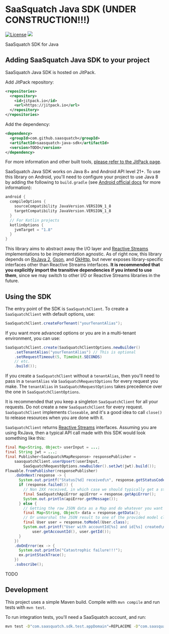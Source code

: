 # SaaSquatch Java SDK (UNDER CONSTRUCTION!!!)

[![License](https://img.shields.io/badge/License-Apache%202.0-blue.svg)](https://opensource.org/licenses/Apache-2.0)
[![](https://jitpack.io/v/saasquatch/saasquatch-java-sdk.svg)](https://jitpack.io/#saasquatch/saasquatch-java-sdk)

SaaSquatch SDK for Java

## Adding SaaSquatch Java SDK to your project

SaaSquatch Java SDK is hosted on JitPack.

Add JitPack repository:

```xml
<repositories>
  <repository>
    <id>jitpack.io</id>
    <url>https://jitpack.io</url>
  </repository>
</repositories>
```

Add the dependency:

```xml
<dependency>
  <groupId>com.github.saasquatch</groupId>
  <artifactId>saasquatch-java-sdk</artifactId>
  <version>TODO</version>
</dependency>
```

For more information and other built tools, [please refer to the JitPack page](https://jitpack.io/#saasquatch/saasquatch-java-sdk).

SaaSquatch Java SDK works on Java 8+ and Android API level 21+. To use this library on Android, you'll need to configure your project to use Java 8 by adding the following to `build.gradle` (see [Android official docs](https://developer.android.com/studio/write/java8-support) for more information):

```gradle
android {
  compileOptions {
    sourceCompatibility JavaVersion.VERSION_1_8
    targetCompatibility JavaVersion.VERSION_1_8
  }
  // For Kotlin projects
  kotlinOptions {
    jvmTarget = "1.8"
  }
}
```

This library aims to abstract away the I/O layer and [Reactive Streams](https://www.reactive-streams.org/) implementations to be implementation agnostic. As of right now, this library depends on [RxJava 2](https://github.com/ReactiveX/RxJava), [Gson](https://github.com/google/gson), and [OkHttp](https://square.github.io/okhttp/), but never exposes library-specific interfaces other than Reactive Streams interfaces. __It is recommended that you explicitly import the transitive dependencies if you intend to use them__, since we may switch to other I/O or Reactive Streams libraries in the future.

## Using the SDK

The entry point of the SDK is `SaaSquatchClient`. To create a `SaaSquatchClient` with default options, use:

```java
SaaSquatchClient.createForTenant("yourTenantAlias");
```

If you want more advanced options or you are in a multi-tenant environment, you can use:

```java
SaaSquatchClient.create(SaaSquatchClientOptions.newBuilder()
    .setTenantAlias("yourTenantAlias") // This is optional
    .setRequestTimeout(5, TimeUnit.SECONDS)
    // etc.
    .build());
```

If you create a `SaaSquatchClient` without a `tenantAlias`, then you'll need to pass in a `tenantAlias` via `SaaSquatchRequestOptions` for every request you make. The `tenantAlias` in `SaaSquatchRequestOptions` takes precedence over the one in `SaaSquatchClientOptions`.

It is recommended that you keep a singleton `SaaSquatchClient` for all your requests. Do not create a new `SaaSquatchClient` for every request. `SaaSquatchClient` implements `Closeable`, and it's a good idea to call `close()` to release resources when you are done with it.

`SaaSquatchClient` returns [Reactive Streams](https://www.reactive-streams.org/) interfaces. Assuming you are using RxJava, then a typical API call made with this SDK would look something like this:

```java
final Map<String, Object> userInput = ...;
final String jwt = ...;
final Publisher<SaaSquatchMapResponse> responsePublisher =
    saasquatchClient.userUpsert(userInput,
        SaaSquatchRequestOptions.newBuilder().setJwt(jwt).build());
Flowable.fromPublisher(responsePublisher)
    .doOnNext(response -> {
      System.out.printf("Status[%d] received\n", response.getStatusCode());
      if (response.failed()) {
        // Non 2XX received, in which case we should typically get a standard api error
        final SaaSquatchApiError apiError = response.getApiError();
        System.out.println(apiError.getMessage());
      } else {
        // Getting the raw JSON data as a Map and do whatever you want with it
        final Map<String, Object> data = response.getData();
        // Or unmarshal the JSON result to one of the provided model classes
        final User user = response.toModel(User.class);
        System.out.printf("User with accountId[%s] and id[%s] created\n",
            user.getAccountId(), user.getId());
      }
    })
    .doOnError(ex -> {
      System.out.println("Catastrophic failure!!!");
      ex.printStackTrace();
    })
    .subscribe();
```

TODO

## Development

This project uses a simple Maven build. Compile wilth `mvn compile` and run tests with `mvn test`.

To run integration tests, you'll need a SaaSquatch account, and run:
```bash
mvn test -D"com.saasquatch.sdk.test.appDomain"=REPLACEME -D"com.saasquatch.sdk.test.tenantAlias"=REPLACEME -D"com.saasquatch.sdk.test.apiKey"=REPLACEME
```

